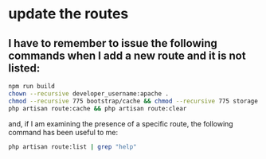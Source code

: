 # update the routes

## I have to remember to issue the following commands when I add a new route and it is not listed:

```bash
npm run build
chown --recursive developer_username:apache .
chmod --recursive 775 bootstrap/cache && chmod --recursive 775 storage && chmod --recursive 775 database
php artisan route:cache && php artisan route:clear
```

and, if I am examining the presence of a specific route, the following command has been useful to me:

```bash
php artisan route:list | grep "help"
```
